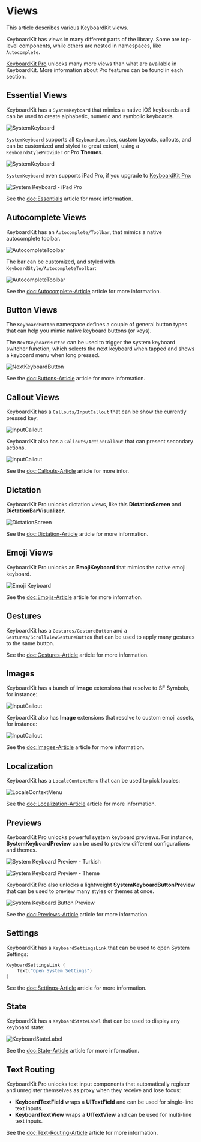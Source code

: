 # Views

This article describes various KeyboardKit views.

KeyboardKit has views in many different parts of the library. Some are top-level components, while others are nested in namespaces, like ``Autocomplete``.

[KeyboardKit Pro][Pro] unlocks many more views than what are available in KeyboardKit. More information about Pro features can be found in each section.



## Essential Views

KeyboardKit has a ``SystemKeyboard`` that mimics a native iOS keyboards and can be used to create alphabetic, numeric and symbolic keyboards.

![SystemKeyboard](systemkeyboard-english-350.jpg)

``SystemKeyboard`` supports all ``KeyboardLocale``s, custom layouts, callouts, and can be customized and styled to great extent, using a ``KeyboardStyleProvider`` or Pro **Theme**s.

![SystemKeyboard](systemkeyboard-styled-350.jpg)

``SystemKeyboard`` even supports iPad Pro, if you upgrade to [KeyboardKit Pro][Pro]:

![System Keyboard - iPad Pro](systemkeyboard-ipadpro.jpg)

See the <doc:Essentials> article for more information.



## Autocomplete Views

KeyboardKit has an ``Autocomplete/Toolbar``, that mimics a native autocomplete toolbar.

![AutocompleteToolbar](autocompletetoolbar-350.jpg)

The bar can be customized, and styled with ``KeyboardStyle/AutocompleteToolbar``:

![AutocompleteToolbar](autocompletetoolbar-styled-350.jpg)

See the <doc:Autocomplete-Article> article for more information.



## Button Views

The ``KeyboardButton`` namespace defines a couple of general button types that can help you mimic native keyboard buttons (or keys).

The ``NextKeyboardButton`` can be used to trigger the system keyboard switcher function, which selects the next keyboard when tapped and shows a keyboard menu when long pressed. 

![NextKeyboardButton](nextkeyboardbutton-250.jpg)

See the <doc:Buttons-Article> article for more information.



## Callout Views

KeyboardKit has a ``Callouts/InputCallout`` that can be show the currently pressed key.

![InputCallout](inputcallout-350.jpg)

KeyboardKit also has a ``Callouts/ActionCallout`` that can present secondary actions.

![InputCallout](actioncallout-350.jpg)

See the <doc:Callouts-Article> article for more infor.



## Dictation

KeyboardKit Pro unlocks dictation views, like this **DictationScreen** and **DictationBarVisualizer**.

![DictationScreen](dictationscreen-350.jpg)

See the <doc:Dictation-Article> article for more information.



## Emoji Views

KeyboardKit Pro unlocks an **EmojiKeyboard** that mimics the native emoji keyboard. 

![Emoji Keyboard](emojikeyboard-350.jpg)

See the <doc:Emojis-Article> article for more information.



## Gestures

KeyboardKit has a ``Gestures/GestureButton`` and a ``Gestures/ScrollViewGestureButton`` that can be used to apply many gestures to the same button.

See the <doc:Gestures-Article> article for more information.



## Images

KeyboardKit has a bunch of **Image** extensions that resolve to SF Symbols, for instance:.

![InputCallout](images-350.jpg)

KeyboardKit also has **Image** extensions that resolve to custom emoji assets, for instance:

![InputCallout](images-emojis-350.jpg)

See the <doc:Images-Article> article for more information.



## Localization

KeyboardKit has a ``LocaleContextMenu`` that can be used to pick locales:

![LocaleContextMenu](localecontextmenu-350.jpg)

See the <doc:Localization-Article> article for more information.



## Previews

KeyboardKit Pro unlocks powerful system keyboard previews. For instance, **SystemKeyboardPreview** can be used to preview different configurations and themes.

![System Keyboard Preview - Turkish](systemkeyboardpreview-350.jpg)

![System Keyboard Preview - Theme](systemkeyboardpreview-theme-350.jpg)

KeyboardKit Pro also unlocks a lightweight **SystemKeyboardButtonPreview** that can be used to preview many styles or themes at once.

![System Keyboard Button Preview](systemkeyboardbuttonpreview-350.jpg)

See the <doc:Previews-Article> article for more information.



## Settings

KeyboardKit has a ``KeyboardSettingsLink`` that can be used to open System Settings:

```swift
KeyboardSettingsLink {
    Text("Open System Settings")
}
```

See the <doc:Settings-Article> article for more information.



## State

KeyboardKit has a ``KeyboardStateLabel`` that can be used to display any keyboard state:

![KeyboardStateLabel](keyboardstatelabel-350.jpg)

See the <doc:State-Article> article for more information.



## Text Routing

KeyboardKit Pro unlocks text input components that automatically register and unregister themselves as proxy when they receive and lose focus:

* **KeyboardTextField** wraps a **UITextField** and can be used for single-line text inputs.
* **KeyboardTextView** wraps a **UITextView** and can be used for multi-line text inputs.

See the <doc:Text-Routing-Article> article for more information.



[Pro]: https://github.com/KeyboardKit/KeyboardKitPro
